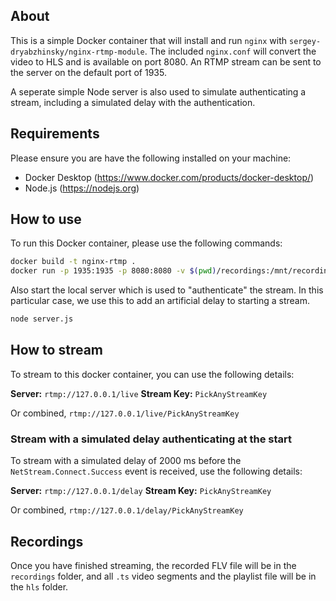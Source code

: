 ## About

This is a simple Docker container that will install and run `nginx` with `sergey-dryabzhinsky/nginx-rtmp-module`. The included `nginx.conf` will convert the video to HLS and is available on port 8080. An RTMP stream can be sent to the server on the default port of 1935.

A seperate simple Node server is also used to simulate authenticating a stream, including a simulated delay with the authentication.

## Requirements

Please ensure you are have the following installed on your machine:

* Docker Desktop (https://www.docker.com/products/docker-desktop/)
* Node.js (https://nodejs.org)

## How to use

To run this Docker container, please use the following commands:

```sh
docker build -t nginx-rtmp .
docker run -p 1935:1935 -p 8080:8080 -v $(pwd)/recordings:/mnt/recordings -v $(pwd)/recordings:/mnt/recordings-delay -v $(pwd)/hls:/mnt/hls -v $(pwd)/hls:/mnt/hls-delay nginx-rtmp
```

Also start the local server which is used to "authenticate" the stream. In this particular case, we use this to add an artificial delay to starting a stream.

```sh
node server.js
```

## How to stream

To stream to this docker container, you can use the following details:

**Server:** `rtmp://127.0.0.1/live`
**Stream Key:** `PickAnyStreamKey`

Or combined, `rtmp://127.0.0.1/live/PickAnyStreamKey`

### Stream with a simulated delay authenticating at the start

To stream with a simulated delay of 2000 ms before the `NetStream.Connect.Success` event is received, use the following details:

**Server:** `rtmp://127.0.0.1/delay`
**Stream Key:** `PickAnyStreamKey`

Or combined, `rtmp://127.0.0.1/delay/PickAnyStreamKey`

## Recordings

Once you have finished streaming, the recorded FLV file will be in the `recordings` folder, and all `.ts` video segments and the playlist file will be in the `hls` folder.